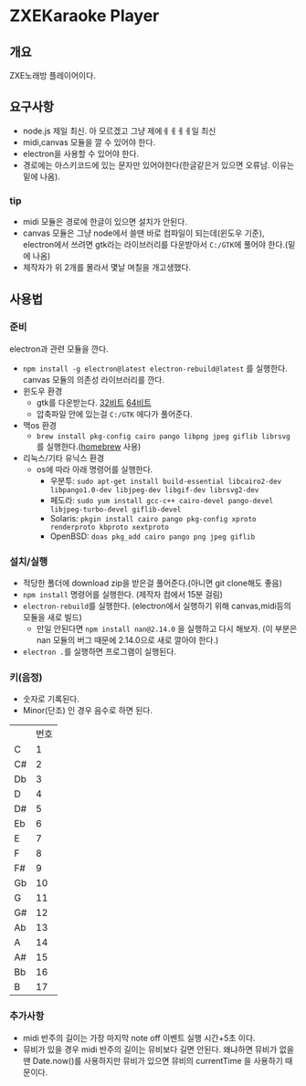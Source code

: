 # ZXEKaraoke Player
## 개요
ZXE노래방 플레이어이다.
## 요구사항
- node.js 제일 최신. 아 모르겠고 그냥 제에ㅔㅔㅔㅔ일 최신
- midi,canvas 모듈을 깔 수 있어야 한다.
- electron을 사용할 수 있어야 한다.
- 경로에는 아스키코드에 있는 문자만 있어야한다(한글같은거 있으면 오류남. 이유는 밑에 나옴).
### tip
- midi 모듈은 경로에 한글이 있으면 설치가 안된다.
- canvas 모듈은 그냥 node에서 쓸땐 바로 컴파일이 되는데(윈도우 기준), electron에서 쓰려면 gtk라는 라이브러리를 다운받아서 `C:/GTK`에 풀어야 한다.(밑에 나옴)
- 제작자가 위 2개를 몰라서 몇날 며칠을 개고생했다.
## 사용법
### 준비
electron과 관련 모듈을 깐다.
- `npm install -g electron@latest electron-rebuild@latest` 를 실행한다.
canvas 모듈의 의존성 라이브러리를 깐다.
- 윈도우 환경
  - gtk를 다운받는다. [32비트](http://ftp.gnome.org/pub/GNOME/binaries/win32/gtk+/2.24/gtk+-bundle_2.24.10-20120208_win32.zip) [64비트](http://ftp.gnome.org/pub/GNOME/binaries/win64/gtk+/2.22/gtk+-bundle_2.22.1-20101229_win64.zip)
  - 압축파일 안에 있는걸 `C:/GTK` 에다가 풀어준다.
- 맥os 환경
  - `brew install pkg-config cairo pango libpng jpeg giflib librsvg` 를 실행한다.([homebrew](https://brew.sh) 사용)
- 리눅스/기타 유닉스 환경
  - os에 따라 아래 명령어를 실행한다.
    - 우분투: `sudo apt-get install build-essential libcairo2-dev libpango1.0-dev libjpeg-dev libgif-dev librsvg2-dev`
    - 페도라: `sudo yum install gcc-c++ cairo-devel pango-devel libjpeg-turbo-devel giflib-devel`
    - Solaris: `pkgin install cairo pango pkg-config xproto renderproto kbproto xextproto`
    - OpenBSD: `doas pkg_add cairo pango png jpeg giflib`
### 설치/실행
- 적당한 폴더에 download zip을 받은걸 풀어준다.(아니면 git clone해도 좋음)
- `npm install` 명령어를 실행한다. (제작자 컴에서 15분 걸림)
- `electron-rebuild`를 실행한다. (electron에서 실행하기 위해 canvas,midi등의 모듈을 새로 빌드)
  - 만일 안된다면 `npm install nan@2.14.0` 을 실행하고 다시 해보자. (이 부분은 nan 모듈의 버그 때문에 2.14.0으로 새로 깔아야 한다.)
- `electron .`를 실행하면 프로그램이 실행된다.
### 키(음정)
- 숫자로 기록된다.
- Minor(단조) 인 경우 음수로 하면 된다.
<table>
    <th><td>번호</td></th>
    <tr><td>C</td><td>1</td></tr>
    <tr><td>C#</td><td>2</td></tr>
    <tr><td>Db</td><td>3</td></tr>
    <tr><td>D</td><td>4</td></tr>
    <tr><td>D#</td><td>5</td></tr>
    <tr><td>Eb</td><td>6</td></tr>
    <tr><td>E</td><td>7</td></tr>
    <tr><td>F</td><td>8</td></tr>
    <tr><td>F#</td><td>9</td></tr>
    <tr><td>Gb</td><td>10</td></tr>
    <tr><td>G</td><td>11</td></tr>
    <tr><td>G#</td><td>12</td></tr>
    <tr><td>Ab</td><td>13</td></tr>
    <tr><td>A</td><td>14</td></tr>
    <tr><td>A#</td><td>15</td></tr>
    <tr><td>Bb</td><td>16</td></tr>
    <tr><td>B</td><td>17</td></tr>
</table>

### 추가사항
- midi 반주의 길이는 가장 마지막 note off 이벤트 실행 시간+5초 이다.
- 뮤비가 있을 경우 midi 반주의 길이는 뮤비보다 길면 안된다. 왜냐하면 뮤비가 없을땐 Date.now()를 사용하지만 뮤비가 있으면 뮤비의 currentTime 을 사용하기 때문이다.
